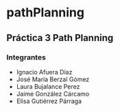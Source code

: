 # pathPlanning

## Práctica 3 Path Planning

### Integrantes 

  * Ignacio Afuera Díaz
  * José María Berzal Gómez
  * Laura Bujalance Perez  
  * Jaime González Cárcamo
  * Elisa Gutiérrez Párraga
  
